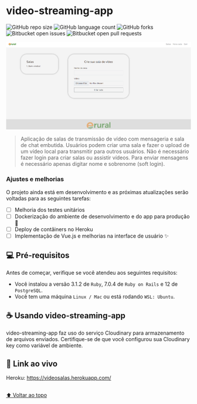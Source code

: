 # video-streaming-app

<!---Esses são exemplos. Veja https://shields.io para outras pessoas ou para personalizar este conjunto de escudos. Você pode querer incluir dependências, status do projeto e informações de licença aqui--->

![GitHub repo size](https://img.shields.io/github/repo-size/iuricode/README-template?style=for-the-badge)
![GitHub language count](https://img.shields.io/github/languages/count/iuricode/README-template?style=for-the-badge)
![GitHub forks](https://img.shields.io/github/forks/iuricode/README-template?style=for-the-badge)
![Bitbucket open issues](https://img.shields.io/bitbucket/issues/iuricode/README-template?style=for-the-badge)
![Bitbucket open pull requests](https://img.shields.io/bitbucket/pr-raw/iuricode/README-template?style=for-the-badge)

<img src="public/banner.png" alt="home page">

> Aplicação de salas de transmissão de vídeo com mensageria e sala de chat embutida. Usuários podem criar uma sala e fazer o upload de um vídeo local para transmitir para outros usuários. Não é necessário fazer login para criar salas ou assistir vídeos. Para enviar mensagens é necessário apenas digitar nome e sobrenome (soft login).

### Ajustes e melhorias

O projeto ainda está em desenvolvimento e as próximas atualizações serão voltadas para as seguintes tarefas:

- [ ] Melhoria dos testes unitários
- [ ] Dockerização do ambiente de desenvolvimento e do app para produção 🐋
- [ ] Deploy de contâiners no Heroku
- [ ] Implementação de Vue.js e melhorias na interface de usuário ✨

## 💻 Pré-requisitos

Antes de começar, verifique se você atendeu aos seguintes requisitos:
<!---Estes são apenas requisitos de exemplo. Adicionar, duplicar ou remover conforme necessário--->
* Você instalou a versão 3.1.2 de `Ruby`, 7.0.4 de `Ruby on Rails` e 12 de `PostgreSQL`.
* Você tem uma máquina `Linux / Mac` ou está rodando `WSL: Ubuntu`.

## ☕ Usando video-streaming-app

video-streaming-app faz uso do serviço Cloudinary para armazenamento de arquivos enviados.
Certifique-se de que você configurou sua Cloudinary key como variável de ambiente.

## 🚀 Link ao vivo

Heroku: https://videosalas.herokuapp.com/

##

[⬆ Voltar ao topo](#video-streaming-app)<br>
